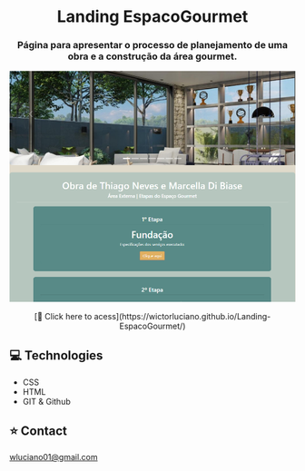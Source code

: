 <h1 align="center">Landing EspacoGourmet</h1>
<h3 align="center">Página para apresentar o processo de planejamento de uma obra e a construção da área gourmet.</h3>

<a href="https://wictorluciano.github.io/Landing-EspacoGourmet/"><img src="./assets/img/readme.png" ></a>

<p align="center">[🔗 Click here to acess](https://wictorluciano.github.io/Landing-EspacoGourmet/)</p>

## 💻 Technologies

- CSS
- HTML
- GIT & Github

## ⭐ Contact

wluciano01@gmail.com
